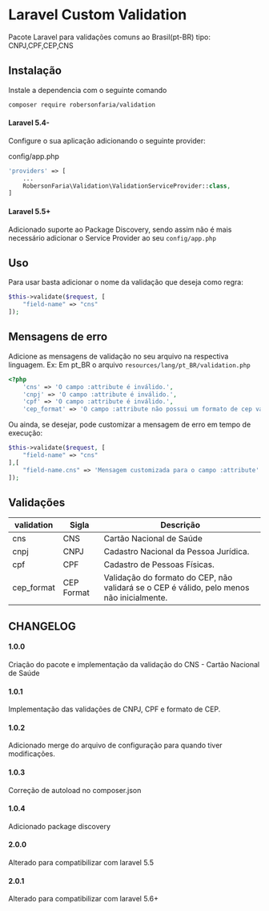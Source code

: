 # Laravel Custom Validation

Pacote Laravel para validações comuns ao Brasil(pt-BR) tipo: CNPJ,CPF,CEP,CNS

## Instalação

Instale a dependencia com o seguinte comando

```bash
composer require robersonfaria/validation
```

#### Laravel 5.4-
Configure o sua aplicação adicionando o seguinte provider:

config/app.php
```php
'providers' => [
    ...
    RobersonFaria\Validation\ValidationServiceProvider::class,
]
```

#### Laravel 5.5+
Adicionado suporte ao Package Discovery, sendo assim não é mais necessário adicionar o Service Provider ao seu `config/app.php`


## Uso

Para usar basta adicionar o nome da validação que deseja como regra:

```php
$this->validate($request, [
    "field-name" => "cns"
]);
```

## Mensagens de erro

Adicione as mensagens de validação no seu arquivo na respectiva linguagem. Ex: Em pt_BR o arquivo `resources/lang/pt_BR/validation.php`
```php
<?php
    'cns' => 'O campo :attribute é inválido.',
    'cnpj' => 'O campo :attribute é inválido.',
    'cpf' => 'O campo :attribute é inválido.',
    'cep_format' => 'O campo :attribute não possui um formato de cep válido',
```

Ou ainda, se desejar, pode customizar a mensagem de erro em tempo de execução:

```php
$this->validate($request, [
    "field-name" => "cns"
],[
    "field-name.cns" => 'Mensagem customizada para o campo :attribute'
]);
```

## Validações

| validation | Sigla | Descrição |
|---|---|---|
| cns | CNS | Cartão Nacional de Saúde|
| cnpj | CNPJ | Cadastro Nacional da Pessoa Jurídica. |
| cpf | CPF | Cadastro de Pessoas Físicas. |
| cep_format | CEP Format | Validação do formato do CEP, não validará se o CEP é válido, pelo menos não inicialmente. |


## CHANGELOG
#### 1.0.0
Criação do pacote e implementação da validação do CNS - Cartão Nacional de Saúde

#### 1.0.1
Implementação das validações de CNPJ, CPF e formato de CEP.

#### 1.0.2
Adicionado merge do arquivo de configuração para quando tiver modificações.

#### 1.0.3
Correção de autoload no composer.json

#### 1.0.4
Adicionado package discovery

#### 2.0.0
Alterado para compatibilizar com laravel 5.5

#### 2.0.1
Alterado para compatibilizar com laravel 5.6+

